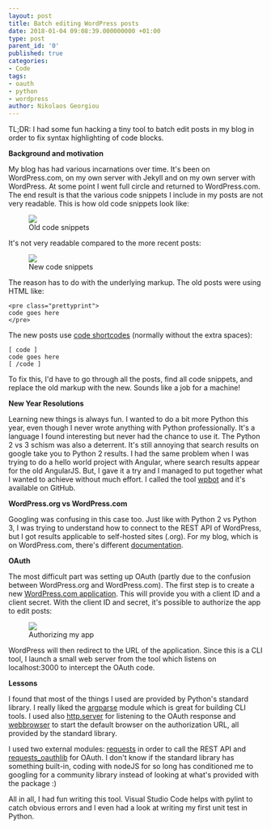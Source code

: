 ```yaml
---
layout: post
title: Batch editing WordPress posts
date: 2018-01-04 09:08:39.000000000 +01:00
type: post
parent_id: '0'
published: true
categories:
- Code
tags:
- oauth
- python
- wordpress
author: Nikolaos Georgiou
---
```


TL;DR: I had some fun hacking a tiny tool to batch edit posts in my blog in order to fix syntax highlighting of code blocks.

<!--more-->

<strong>Background and motivation</strong>

My blog has had various incarnations over time. It's been on WordPress.com, on my own server with Jekyll and on my own server with WordPress. At some point I went full circle and returned to WordPress.com. The end result is that the various code snippets I include in my posts are not very readable. This is how old code snippets look like:

<figure><img src="{{ site.baseurl }}/assets/2018/01/04/08_16_46-extending-nunit_-nunit-companion-e28093-ngeor-wordpress-com.png" /><figcaption>Old code snippets</figcaption></figure>

It's not very readable compared to the more recent posts:

<figure><img src="{{ site.baseurl }}/assets/2018/01/04/08_20_01-adding-webdriverio-tests-e28093-ngeor-wordpress-com.png" /><figcaption>New code snippets</figcaption></figure>

The reason has to do with the underlying markup. The old posts were using HTML like:

```
<pre class="prettyprint">
code goes here
</pre>
```

The new posts use <a href="https://en.support.wordpress.com/code/posting-source-code/">code shortcodes</a> (normally without the extra spaces):

```
[ code ]
code goes here
[ /code ]
```

To fix this, I'd have to go through all the posts, find all code snippets, and replace the old markup with the new. Sounds like a job for a machine!

<strong>New Year Resolutions</strong>

Learning new things is always fun. I wanted to do a bit more Python this year, even though I never wrote anything with Python professionally. It's a language I found interesting but never had the chance to use it. The Python 2 vs 3 schism was also a deterrent. It's still annoying that search results on google take you to Python 2 results. I had the same problem when I was trying to do a hello world project with Angular, where search results appear for the old AngularJS. But, I gave it a try and I managed to put together what I wanted to achieve without much effort. I called the tool <a href="https://github.com/ngeor/wpbot">wpbot</a> and it's available on GitHub.

<strong>WordPress.org vs WordPress.com</strong>

Googling was confusing in this case too. Just like with Python 2 vs Python 3, I was trying to understand how to connect to the REST API of WordPress, but I got results applicable to self-hosted sites (.org). For my blog, which is on WordPress.com, there's different <a href="https://developer.wordpress.com/docs/">documentation</a>.

<strong>OAuth</strong>

The most difficult part was setting up OAuth (partly due to the confusion between WordPress.org and WordPress.com). The first step is to create a new <a href="https://developer.wordpress.com/apps/">WordPress.com application</a>. This will provide you with a client ID and a client secret. With the client ID and secret, it's possible to authorize the app to edit posts:

<figure><img src="{{ site.baseurl }}/assets/2018/01/04/08_49_38-authorize-wpbot.png" /><figcaption>Authorizing my app</figcaption></figure>

WordPress will then redirect to the URL of the application. Since this is a CLI tool, I launch a small web server from the tool which listens on localhost:3000 to intercept the OAuth code.

<strong>Lessons</strong>

I found that most of the things I used are provided by Python's standard library. I really liked the <a href="https://docs.python.org/3/library/argparse.html">argparse</a> module which is great for building CLI tools. I used also <a href="https://docs.python.org/3/library/http.server.html">http.server</a> for listening to the OAuth response and <a href="https://docs.python.org/3/library/webbrowser.html">webbrowser</a> to start the default browser on the authorization URL, all provided by the standard library.

I used two external modules: <a href="http://docs.python-requests.org/en/master/">requests</a> in order to call the REST API and <a href="http://requests-oauthlib.readthedocs.io/en/latest/">requests_oauthlib</a> for OAuth. I don't know if the standard library has something built-in, coding with nodeJS for so long has conditioned me to googling for a community library instead of looking at what's provided with the package :)

All in all, I had fun writing this tool. Visual Studio Code helps with pylint to catch obvious errors and I even had a look at writing my first unit test in Python.
